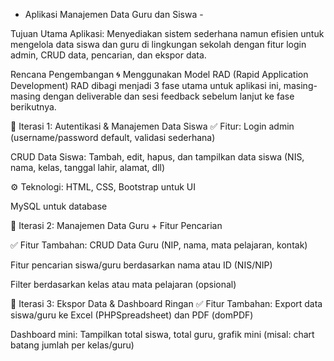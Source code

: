 - Aplikasi Manajemen Data Guru dan Siswa -

Tujuan Utama Aplikasi:
Menyediakan sistem sederhana namun efisien untuk mengelola data siswa dan guru di lingkungan sekolah dengan fitur login admin, CRUD data, pencarian, dan ekspor data.

Rencana Pengembangan
🌀 Menggunakan Model RAD (Rapid Application Development)
RAD dibagi menjadi 3 fase utama untuk aplikasi ini, masing-masing dengan deliverable dan sesi feedback sebelum lanjut ke fase berikutnya.

🔁 Iterasi 1: Autentikasi & Manajemen Data Siswa
✅ Fitur:
Login admin (username/password default, validasi sederhana)

CRUD Data Siswa: Tambah, edit, hapus, dan tampilkan data siswa (NIS, nama, kelas, tanggal lahir, alamat, dll)

⚙️ Teknologi:
HTML, CSS, Bootstrap untuk UI

MySQL untuk database

🔁 Iterasi 2: Manajemen Data Guru + Fitur Pencarian

✅ Fitur Tambahan:
CRUD Data Guru (NIP, nama, mata pelajaran, kontak)

Fitur pencarian siswa/guru berdasarkan nama atau ID (NIS/NIP)

Filter berdasarkan kelas atau mata pelajaran (opsional)

🔁 Iterasi 3: Ekspor Data & Dashboard Ringan
✅ Fitur Tambahan:
Export data siswa/guru ke Excel (PHPSpreadsheet) dan PDF (domPDF)

Dashboard mini: Tampilkan total siswa, total guru, grafik mini (misal: chart batang jumlah per kelas/guru)
